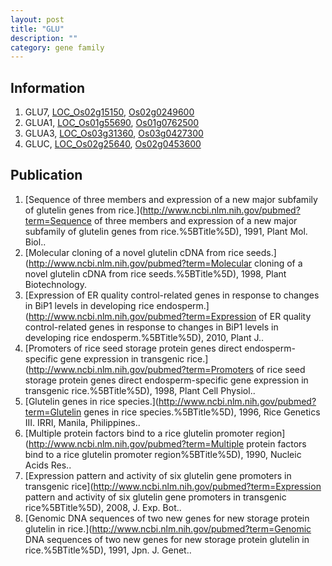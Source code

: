 ```yaml
---
layout: post
title: "GLU"
description: ""
category: gene family
---
```


## Information
1. GLU7, [LOC_Os02g15150](http://rice.plantbiology.msu.edu/cgi-bin/ORF_infopage.cgi?orf=LOC_Os02g15150), [Os02g0249600](http://rapdb.dna.affrc.go.jp/viewer/gbrowse_details/irgsp1?name=Os02g0249600)
2. GLUA1, [LOC_Os01g55690](http://rice.plantbiology.msu.edu/cgi-bin/ORF_infopage.cgi?orf=LOC_Os01g55690), [Os01g0762500](http://rapdb.dna.affrc.go.jp/viewer/gbrowse_details/irgsp1?name=Os01g0762500)
3. GLUA3, [LOC_Os03g31360](http://rice.plantbiology.msu.edu/cgi-bin/ORF_infopage.cgi?orf=LOC_Os03g31360), [Os03g0427300](http://rapdb.dna.affrc.go.jp/viewer/gbrowse_details/irgsp1?name=Os03g0427300)
4. GLUC, [LOC_Os02g25640](http://rice.plantbiology.msu.edu/cgi-bin/ORF_infopage.cgi?orf=LOC_Os02g25640), [Os02g0453600](http://rapdb.dna.affrc.go.jp/viewer/gbrowse_details/irgsp1?name=Os02g0453600)

## Publication
1. [Sequence of three members and expression of a new major subfamily of glutelin genes from rice.](http://www.ncbi.nlm.nih.gov/pubmed?term=Sequence of three members and expression of a new major subfamily of glutelin genes from rice.%5BTitle%5D), 1991, Plant Mol. Biol..
2. [Molecular cloning of a novel glutelin cDNA from rice seeds.](http://www.ncbi.nlm.nih.gov/pubmed?term=Molecular cloning of a novel glutelin cDNA from rice seeds.%5BTitle%5D), 1998, Plant Biotechnology.
3. [Expression of ER quality control-related genes in response to changes in BiP1 levels in developing rice endosperm.](http://www.ncbi.nlm.nih.gov/pubmed?term=Expression of ER quality control-related genes in response to changes in BiP1 levels in developing rice endosperm.%5BTitle%5D), 2010, Plant J..
4. [Promoters of rice seed storage protein genes direct endosperm-specific gene expression in transgenic rice.](http://www.ncbi.nlm.nih.gov/pubmed?term=Promoters of rice seed storage protein genes direct endosperm-specific gene expression in transgenic rice.%5BTitle%5D), 1998, Plant Cell Physiol..
5. [Glutelin genes in rice species.](http://www.ncbi.nlm.nih.gov/pubmed?term=Glutelin genes in rice species.%5BTitle%5D), 1996, Rice Genetics III. IRRI, Manila, Philippines..
6. [Multiple protein factors bind to a rice glutelin promoter region](http://www.ncbi.nlm.nih.gov/pubmed?term=Multiple protein factors bind to a rice glutelin promoter region%5BTitle%5D), 1990, Nucleic Acids Res..
7. [Expression pattern and activity of six glutelin gene promoters in transgenic rice](http://www.ncbi.nlm.nih.gov/pubmed?term=Expression pattern and activity of six glutelin gene promoters in transgenic rice%5BTitle%5D), 2008, J. Exp. Bot..
8. [Genomic DNA sequences of two new genes for new storage protein glutelin in rice.](http://www.ncbi.nlm.nih.gov/pubmed?term=Genomic DNA sequences of two new genes for new storage protein glutelin in rice.%5BTitle%5D), 1991, Jpn. J. Genet..


